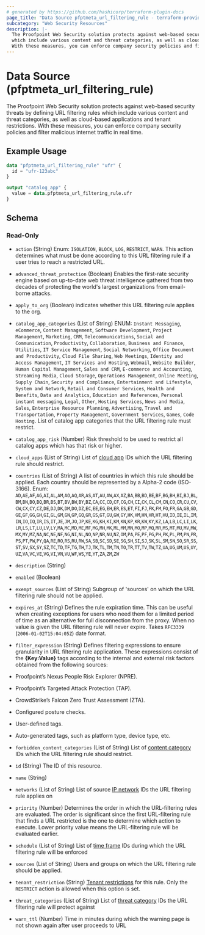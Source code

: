 ```yaml
---
# generated by https://github.com/hashicorp/terraform-plugin-docs
page_title: "Data Source pfptmeta_url_filtering_rule - terraform-provider-pfptmeta"
subcategory: "Web Security Resources"
description: |-
  The Proofpoint Web Security solution protects against web-based security threats by defining URL filtering rules
  which include various content and threat categories, as well as cloud-based applications and tenant restrictions.
  With these measures, you can enforce company security policies and filter malicious internet traffic in real time.
---
```


# Data Source (pfptmeta_url_filtering_rule)

The Proofpoint Web Security solution protects against web-based security threats by defining URL filtering rules
which include various content and threat categories, as well as cloud-based applications and tenant restrictions.
With these measures, you can enforce company security policies and filter malicious internet traffic in real time.

## Example Usage

```terraform
data "pfptmeta_url_filtering_rule" "ufr" {
  id = "ufr-123abc"
}

output "catalog_app" {
  value = data.pfptmeta_url_filtering_rule.ufr
}
```

<!-- schema generated by tfplugindocs -->
## Schema

### Read-Only

- `action` (String) Enum: `ISOLATION`, `BLOCK`, `LOG`, `RESTRICT`, `WARN`.
This action determines what must be done according to this URL filtering rule if a user tries to reach a restricted URL.
- `advanced_threat_protection` (Boolean) Enables the first-rate security engine based on up-to-date web threat intelligence gathered from two decades of protecting the world's largest organizations from email-borne attacks.
- `apply_to_org` (Boolean) indicates whether this URL filtering rule applies to the org.
- `catalog_app_categories` (List of String) ENUM: `Instant Messaging`, `eCommerce`, `Content Management`, `Software Development`, `Project Management`, `Marketing`, `CRM`, `Telecommunications`, `Social and Communication`, `Productivity`, `Collaboration`, `Business and Finance`, `Utilities`, `IT Service Management`, `Social Networking`, `Office Document and Productivity`, `Cloud File Sharing`, `Web Meetings`, `Identity and Access Management`, `IT Services and Hosting`, `Webmail`, `Website Builder`, `Human Capital Management`, `Sales and CRM`, `E-commerce and Accounting`, `Streaming Media`, `Cloud Storage`, `Operations Management`, `Online Meeting`, `Supply Chain`, `Security and Compliance`, `Entertainment and Lifestyle`, `System and Network`, `Retail and Consumer Services`, `Health and Benefits`, `Data and Analytics`, `Education and References`, `Personal instant messaging`, `Legal`, `Other`, `Hosting Services`, `News and Media`, `Sales`, `Enterprise Resource Planning`, `Advertising`, `Travel and Transportation`, `Property Management`, `Government Services`, `Games`, `Code Hosting`.
List of catalog app categories that the URL filtering rule must restrict.
- `catalog_app_risk` (Number) Risk threshold to be used to restrict all catalog apps which has that risk or higher.
- `cloud_apps` (List of String) List of [cloud app](https://registry.terraform.io/providers/nsofnetworks/pfptmeta/latest/docs/resources/cloud_app) IDs which the URL filtering rule should restrict.
- `countries` (List of String) A list of countries in which this rule should be applied. Each country should be represented by a Alpha-2 code (ISO-3166). Enum: `AD`,`AE`,`AF`,`AG`,`AI`,`AL`,`AM`,`AO`,`AQ`,`AR`,`AS`,`AT`,`AU`,`AW`,`AX`,`AZ`,`BA`,`BB`,`BD`,`BE`,`BF`,`BG`,`BH`,`BI`,`BJ`,`BL`,`BM`,`BN`,`BO`,`BQ`,`BR`,`BS`,`BT`,`BV`,`BW`,`BY`,`BZ`,`CA`,`CC`,`CD`,`CF`,`CG`,`CH`,`CI`,`CK`,`CL`,`CM`,`CN`,`CO`,`CR`,`CU`,`CV`,`CW`,`CX`,`CY`,`CZ`,`DE`,`DJ`,`DK`,`DM`,`DO`,`DZ`,`EC`,`EE`,`EG`,`EH`,`ER`,`ES`,`ET`,`FI`,`FJ`,`FK`,`FM`,`FO`,`FR`,`GA`,`GB`,`GD`,`GE`,`GF`,`GG`,`GH`,`GI`,`GL`,`GM`,`GN`,`GP`,`GQ`,`GR`,`GS`,`GT`,`GU`,`GW`,`GY`,`HK`,`HM`,`HN`,`HR`,`HT`,`HU`,`ID`,`IE`,`IL`,`IM`,`IN`,`IO`,`IQ`,`IR`,`IS`,`IT`,`JE`,`JM`,`JO`,`JP`,`KE`,`KG`,`KH`,`KI`,`KM`,`KN`,`KP`,`KR`,`KW`,`KY`,`KZ`,`LA`,`LB`,`LC`,`LI`,`LK`,`LR`,`LS`,`LT`,`LU`,`LV`,`LY`,`MA`,`MC`,`MD`,`ME`,`MF`,`MG`,`MH`,`MK`,`ML`,`MM`,`MN`,`MO`,`MP`,`MQ`,`MR`,`MS`,`MT`,`MU`,`MV`,`MW`,`MX`,`MY`,`MZ`,`NA`,`NC`,`NE`,`NF`,`NG`,`NI`,`NL`,`NO`,`NP`,`NR`,`NU`,`NZ`,`OM`,`PA`,`PE`,`PF`,`PG`,`PH`,`PK`,`PL`,`PM`,`PN`,`PR`,`PS`,`PT`,`PW`,`PY`,`QA`,`RE`,`RO`,`RS`,`RU`,`RW`,`SA`,`SB`,`SC`,`SD`,`SE`,`SG`,`SH`,`SI`,`SJ`,`SK`,`SL`,`SM`,`SN`,`SO`,`SR`,`SS`,`ST`,`SV`,`SX`,`SY`,`SZ`,`TC`,`TD`,`TF`,`TG`,`TH`,`TJ`,`TK`,`TL`,`TM`,`TN`,`TO`,`TR`,`TT`,`TV`,`TW`,`TZ`,`UA`,`UG`,`UM`,`US`,`UY`,`UZ`,`VA`,`VC`,`VE`,`VG`,`VI`,`VN`,`VU`,`WF`,`WS`,`YE`,`YT`,`ZA`,`ZM`,`ZW`
- `description` (String)
- `enabled` (Boolean)
- `exempt_sources` (List of String) Subgroup of 'sources' on which the URL filtering rule should not be applied.
- `expires_at` (String) Defines the rule expiration time. This can be useful when creating exceptions for users who need them for a limited period of time as an alternative for full disconnection from the proxy. When no value is given the URL filtering rule will never expire. Takes `RFC3339` (`2006-01-02T15:04:05Z`) date format.
- `filter_expression` (String) Defines filtering expressions to ensure granularity in URL filtering rule application.
These expressions consist of the **{Key:Value}** tags according to the internal and external risk factors obtained from the following sources:

- Proofpoint’s Nexus People Risk Explorer (NPRE).
- Proofpoint’s Targeted Attack Protection (TAP).
- CrowdStrike’s Falcon Zero Trust Assessment (ZTA).
- Configured posture checks.
- User-defined tags.
- Auto-generated tags, such as platform type, device type, etc.
- `forbidden_content_categories` (List of String) List of [content category](https://registry.terraform.io/providers/nsofnetworks/pfptmeta/latest/docs/resources/content_category) IDs which the URL filtering rule should restrict.
- `id` (String) The ID of this resource.
- `name` (String)
- `networks` (List of String) List of source [IP network](https://registry.terraform.io/providers/nsofnetworks/pfptmeta/latest/docs/resources/ip_network) IDs the URL filtering rule applies on
- `priority` (Number) Determines the order in which the URL-filtering rules are evaluated. The order is significant since the first URL-filtering rule that finds a URL restricted is the one to determine which action to execute. Lower priority value means the URL-filtering rule will be evaluated earlier.
- `schedule` (List of String) List of [time frame](https://registry.terraform.io/providers/nsofnetworks/pfptmeta/latest/docs/resources/time_frame) IDs during which the URL filtering rule will be enforced
- `sources` (List of String) Users and groups on which the URL filtering rule should be applied.
- `tenant_restriction` (String) [Tenant restrictions](https://registry.terraform.io/providers/nsofnetworks/pfptmeta/latest/docs/resources/tenant_restriction) for this rule. Only the `RESTRICT` action is allowed when this option is set.
- `threat_categories` (List of String) List of [threat category](https://registry.terraform.io/providers/nsofnetworks/pfptmeta/latest/docs/resources/threat_category) IDs the URL filtering rule will protect against
- `warn_ttl` (Number) Time in minutes during which the warning page is not shown again after user proceeds to URL
